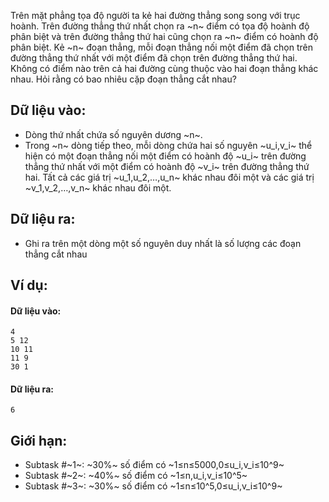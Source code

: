 <!--
**<center>NGUỒN: VOI Training Camp 3H (Ngày 01/11/2016)</center>**
-->

Trên mặt phẳng tọa độ người ta kẻ hai đường thẳng song song với trục hoành. Trên đường thẳng thứ nhất chọn ra ~n~ điểm có tọa độ hoành độ phân biệt và trên đường thẳng thứ hai cũng chọn ra ~n~ điểm có hoành độ phân biệt. 
Kẻ ~n~ đoạn thẳng, mỗi đoạn thẳng nối một điểm đã chọn trên đường thẳng thứ nhất với một điểm đã chọn trên đường thẳng thứ hai. Không có điểm nào trên cả hai đường cùng thuộc vào hai đoạn thẳng khác nhau.
Hỏi rằng có bao nhiêu cặp đoạn thẳng cắt nhau?

## Dữ liệu vào:
- Dòng thứ nhất chứa số nguyên dương ~n~. 
- Trong ~n~ dòng tiếp theo, mỗi dòng chứa hai số nguyên ~u_i,v_i~ thể hiện có một đoạn thẳng nối một điểm có hoành độ ~u_i~ trên đường thẳng thứ nhất với một điểm có hoành độ ~v_i~ trên đường thẳng thứ hai. Tất cả các giá trị ~u_1,u_2,…,u_n~ khác nhau đôi một và các giá trị ~v_1,v_2,…,v_n~ khác nhau đôi một.

## Dữ liệu ra:
- Ghi ra trên một dòng một số nguyên duy nhất là số lượng các đoạn thẳng cắt nhau

## Ví dụ:
#### Dữ liệu vào:
```
4
5 12
10 11
11 9
30 1
```

#### Dữ liệu ra:
```
6
```

## Giới hạn:
- Subtask #~1~:  ~30\%~ số điểm có ~1≤n≤5000,0≤u_i,v_i≤10^9~
- Subtask #~2~:	~40\%~ số điểm có ~1≤n,u_i,v_i≤10^5~ 
- Subtask #~3~:	~30\%~ số điểm có ~1≤n≤10^5,0≤u_i,v_i≤10^9~